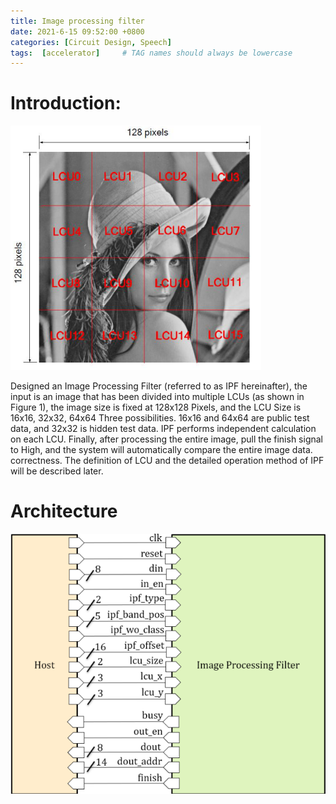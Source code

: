 ```yaml
---
title: Image processing filter
date: 2021-6-15 09:52:00 +0800
categories: [Circuit Design, Speech]
tags:  [accelerator]     # TAG names should always be lowercase
---
```


# Introduction:
![About me picture](pic/girl.PNG)
 
Designed an Image Processing Filter (referred to as IPF hereinafter), the input is an image that has been divided into multiple LCUs (as shown in Figure 1), the image size is fixed at 128x128 Pixels, and the LCU Size is 16x16, 32x32, 64x64 Three possibilities. 16x16 and 64x64 are public test data, and 32x32 is hidden test data. IPF performs independent calculation on each LCU. Finally, after processing the entire image, pull the finish signal to High, and the system will automatically compare the entire image data. correctness. The definition of LCU and the detailed operation method of IPF will be described later.

# Architecture

![About me picture](pic/ipf_arc.PNG)

